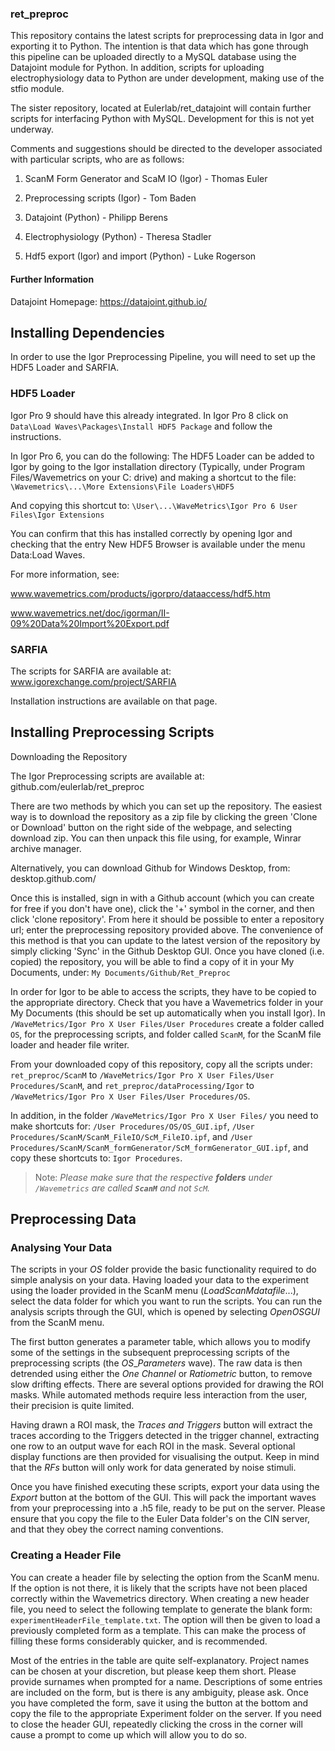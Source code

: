 ### ret_preproc
This repository contains the latest scripts for preprocessing data in Igor and exporting it to Python. The intention is that data which has gone through this pipeline can be uploaded directly to a MySQL database using the Datajoint module for Python. In addition, scripts for uploading electrophysiology data to Python are under development, making use of the stfio module.

The sister repository, located at Eulerlab/ret_datajoint will contain further scripts for interfacing Python with MySQL. Development for this is not yet underway.

Comments and suggestions should be directed to the developer associated with particular scripts, who are as follows:

1. ScanM Form Generator and ScaM IO (Igor) - Thomas Euler

2. Preprocessing scripts (Igor) - Tom Baden

3. Datajoint (Python) - Philipp Berens

4. Electrophysiology (Python) - Theresa Stadler

5. Hdf5 export (Igor) and import (Python) - Luke Rogerson

#### Further Information

Datajoint Homepage: https://datajoint.github.io/


## Installing Dependencies

In order to use the Igor Preprocessing Pipeline, you will need to set up the HDF5 Loader and SARFIA. 

### HDF5 Loader
Igor Pro 9 should have this already integrated. 
In Igor Pro 8 click on `Data\Load Waves\Packages\Install HDF5 Package` and follow the instructions. 

In Igor Pro 6, you can do the following:
The HDF5 Loader can be added to Igor by going to the Igor installation directory (Typically, under Program Files/Wavemetrics on your C: drive) and making a shortcut to the file: `\Wavemetrics\...\More Extensions\File Loaders\HDF5`

And copying this shortcut to: `\User\...\WaveMetrics\Igor Pro 6 User Files\Igor Extensions`

You can confirm that this has installed correctly by opening Igor and checking that the entry New HDF5 Browser is available under the menu Data:Load Waves. 

For more information, see:

www.wavemetrics.com/products/igorpro/dataaccess/hdf5.htm

www.wavemetrics.net/doc/igorman/II-09%20Data%20Import%20Export.pdf

### SARFIA

The scripts for SARFIA are available at: www.igorexchange.com/project/SARFIA

Installation instructions are available on that page.

## Installing Preprocessing Scripts

Downloading the Repository

The Igor Preprocessing scripts are available at: github.com/eulerlab/ret_preproc

There are two methods by which you can set up the repository. The easiest way is to download the repository as a zip file by clicking the green 'Clone or Download' button on the right side of the webpage, and selecting download zip. You can then unpack this file using, for example, Winrar archive manager.

Alternatively, you can download Github for Windows Desktop, from: desktop.github.com/

Once this is installed, sign in with a Github account (which you can create for free if you don't have one), click the '+' symbol in the corner, and then click 'clone repository'. From here it should be possible to enter a repository url; enter the preprocessing repository provided above. The convenience of this method is that you can update to the latest version of the repository by simply clicking 'Sync' in the Github Desktop GUI. Once you have cloned (i.e. copied) the repository, you will be able to find a copy of it in your My Documents, under: `My Documents/Github/Ret_Preproc`

In order for Igor to be able to access the scripts, they have to be copied to the appropriate directory. Check that you have a Wavemetrics folder in your My Documents (this should be set up automatically when you install Igor). In `/WaveMetrics/Igor Pro X User Files/User Procedures` create a folder called `OS`, for the preprocessing scripts, and folder called `ScanM`, for the ScanM file loader and header file writer. 

From your downloaded copy of this repository, copy all the scripts under: `ret_preproc/ScanM` to `/WaveMetrics/Igor Pro X User Files/User Procedures/ScanM`, and `ret_preproc/dataProcessing/Igor` to `/WaveMetrics/Igor Pro X User Files/User Procedures/OS`.

In addition, in the folder `/WaveMetrics/Igor Pro X User Files/` you need to make shortcuts for: `/User Procedures/OS/OS_GUI.ipf`, `/User Procedures/ScanM/ScanM_FileIO/ScM_FileIO.ipf`, and `/User Procedures/ScanM/ScanM_formGenerator/ScM_formGenerator_GUI.ipf`, and copy these shortcuts to: `Igor Procedures`.

> Note: _Please make sure that the respective **folders** under `/Wavemetrics` are called **`ScanM`** and not `ScM`._

## Preprocessing Data

### Analysing Your Data

The scripts in your $OS$ folder provide the basic functionality required to do simple analysis on your data. Having loaded your data to the experiment using the loader provided in the ScanM menu ($Load ScanM data file...$), select the data folder for which you want to run the scripts. You can run the analysis scripts through the GUI, which is opened by selecting $Open OS GUI$ from the ScanM menu. 

The first button generates a parameter table, which allows you to modify some of the settings in the subsequent preprocessing scripts of the preprocessing scripts (the $OS\_Parameters$ wave). The raw data is then detrended using either the $One\ Channel$ or $Ratiometric$ button, to remove slow drifting effects. There are several options provided for drawing the ROI masks. While automated methods require less interaction from the user, their precision is quite limited. 

Having drawn a ROI mask, the $Traces\ and\ Triggers$ button will extract the traces according to the Triggers detected in the trigger channel, extracting one row to an output wave for each ROI in the mask. Several optional display functions are then provided for visualising the output. Keep in mind that the $RFs$ button will only work for data generated by noise stimuli. 

Once you have finished executing these scripts, export your data using the $Export$ button at the bottom of the GUI. This will pack the important waves from your preprocessing into a .h5 file, ready to be put on the server. Please ensure that you copy the file to the Euler Data folder's on the CIN server, and that they obey the correct naming conventions. 

### Creating a Header File

You can create a header file by selecting the option from the ScanM menu. If the option is not there, it is likely that the scripts have not been placed correctly within the Wavemetrics directory. When creating a new header file, you need to select the following template to generate the blank form: `experimentHeaderFile_template.txt`. The option will then be given to load a previously completed form as a template. This can make the process of filling these forms considerably quicker, and is recommended.

Most of the entries in the table are quite self-explanatory. Project names can be chosen at your discretion, but please keep them short. Please provide surnames when prompted for a name. Descriptions of some entries are included on the form, but is there is any ambiguity, please ask. Once you have completed the form, save it using the button at the bottom and copy the file to the appropriate Experiment folder on the server. If you need to close the header GUI, repeatedly clicking the cross in the corner will cause a prompt to come up which will allow you to do so.
